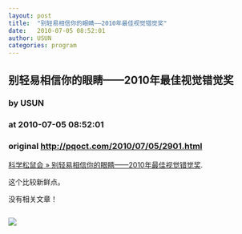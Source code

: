 ```yaml
---
layout: post
title:  "别轻易相信你的眼睛——2010年最佳视觉错觉奖"
date:   2010-07-05 08:52:01
author: USUN
categories: program
---
```


## 别轻易相信你的眼睛——2010年最佳视觉错觉奖
### by USUN
### at 2010-07-05 08:52:01
### original <http://pqoct.com/2010/07/05/2901.html>

<p><a href="http://songshuhui.net/archives/38764.html">科学松鼠会 » 别轻易相信你的眼睛——2010年最佳视觉错觉奖</a>.</p>
<p>这个比较新鲜点。</p>


<p>没有相关文章！</p><img src="http://www1.feedsky.com/t1/387118797/swfsh/feedsky/s.gif?r=http://pqoct.com/2010/07/05/2901.html" border="0" height="0" width="0"><p><a href="http://www1.feedsky.com/r/l/feedsky/swfsh/387118797/art01.html"><img border="0" ismap src="http://www1.feedsky.com/r/i/feedsky/swfsh/387118797/art01.gif"></a></p>